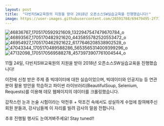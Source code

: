 ```yaml
---
layout: post
title:  "다빈치SW교육원의 지원을 받아 2018년 오픈소스SW실습교육을 진행했습니다!"
image: https://user-images.githubusercontent.com/26591788/69479495-2f73c200-0e41-11ea-8910-db99e99b0050.jpg
---
```

![46836767_1705170592921609_1322947547479670784_o](https://user-images.githubusercontent.com/26591788/69479495-2f73c200-0e41-11ea-8910-db99e99b0050.jpg)
![46893567_1705170482921620_4435855782520553472_o](https://user-images.githubusercontent.com/26591788/69479496-300c5880-0e41-11ea-9b51-bd71a4a66320.jpg)
![46954927_1705170462921622_6177646208538902528_o](https://user-images.githubusercontent.com/26591788/69479497-300c5880-0e41-11ea-9818-3c6e7eb77a07.jpg)
![47043344_1705170489588286_5653565314009399296_o](https://user-images.githubusercontent.com/26591788/69479498-30a4ef00-0e41-11ea-920c-05750863697a.jpg)
![47132098_1705170569588278_4573973907761004544_o](https://user-images.githubusercontent.com/26591788/69479499-30a4ef00-0e41-11ea-9a47-b75f601e0f77.jpg)


11월 24일, 다빈치SW교육원의 지원을 받아 2018년 오픈소스SW실습교육을 진행했습니다!

이전에 신청 받은 주제 중 빅데이터에 대한 실습이었으며, 빅데이터와 인공지능 등 연관 분야 활용 방안을 학습하고 파이썬 라이브러리(BeautifulSoup, Selenium, Requests)를 이용해 데모 웹페이지의 데이터를 크롤링했습니다.

갑작스런 눈과 논술 시험이라는 악천후 + 악조건 속에서도 성실하게 수업에 참여해주신 회원 분들과, 강사님들께 이 자리를 빌려 감사의 말씀 전합니다.

추후 진행될 행사도 눈여겨봐주세요! Stay tuned!!